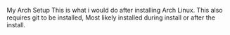 My Arch Setup
This is what i would do after installing Arch Linux.
This also requires git to be installed, Most likely installed during install or after the install.
